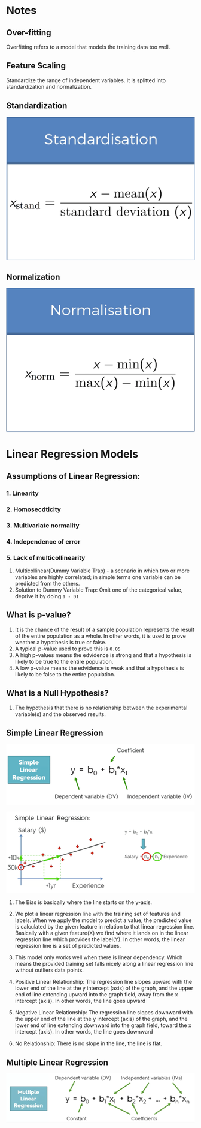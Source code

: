 # Notes

## Over-fitting
Overfitting refers to a model that models the training data too well.

## Feature Scaling
Standardize the range of independent variables. It is splitted into standardization and normalization.

## Standardization
![Standardization](resource/standardization.png)

## Normalization
![Normalization](resource/normalization.png)

# Linear Regression Models

## Assumptions of Linear Regression:
### 1. Linearity
### 2. Homosecdticity
### 3. Multivariate normality
### 4. Independence of error

### 5. Lack of multicollinearity
1. Multicollinear(Dummy Variable Trap) - a scenario in which two or more variables are highly correlated; in simple terms one variable can be predicted from the others.
2. Solution to Dummy Variable Trap: 
Omit one of the categorical value, deprive it by doing `1 - D1`

## What is p-value? 
1. It is the chance of the result of a sample population represents the result of the entire population as a whole. In other words, it is used to prove weather a hypothesis is true or false.
2. A typical p-value used to prove this is `0.05`
3. A high p-values means the edvidence is strong and that a hypothesis is likely to be true to the entire population.
4. A low p-value means the edvidence is weak and that a hypothesis is likely to be false to the entire population.

## What is a Null Hypothesis?
1. The hypothesis that there is no relationship between the experimental variable(s) and the observed results.

## Simple Linear Regression

![SimpleLinearRegressionEquation](resource/simple-linear-regression.png)

![salary-linear-regression](resource/salary-linear-regression.png)
1. The Bias is basically where the line starts on the y-axis.

2. We plot a linear regression line with the training set of features and labels. When we apply the model to predict a value, the predicted value is calculated by the given feature in relation to that linear regression line. Basically with a given feature(X) we find where it lands on in the linear regression line which provides the label(Y). In other words, the linear regression line is a set of predicted values.

3. This model only works well when there is linear dependency. Which means the provided training set falls nicely along a linear regression line without outliers data points.

4. Positive Linear Relationship: The regression line slopes upward with the lower end of the line at the y intercept (axis) of the graph, and the upper end of line extending upward into the graph field, away from the x intercept (axis). In other words, the line goes upward

5. Negative Linear Relationship: The regression line slopes downward with the upper end of the line at the y intercept (axis) of the graph, and the lower end of line extending downward into the graph field, toward the x intercept (axis). In other words, the line goes downward 

6. No Relationship: There is no slope in the line, the line is flat.

## Multiple Linear Regression
![Multiple Linear Regression](resource/multiple-linear-regression.png)